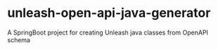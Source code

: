 # unleash-open-api-java-generator
A SpringBoot project for creating Unleash java classes from OpenAPI schema 
